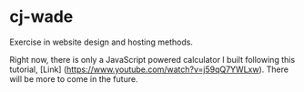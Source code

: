# cj-wade
Exercise in website design and hosting methods.

Right now, there is only a JavaScript powered calculator I built following this tutorial, [Link] (https://www.youtube.com/watch?v=j59qQ7YWLxw). There will be more to come in the future.
